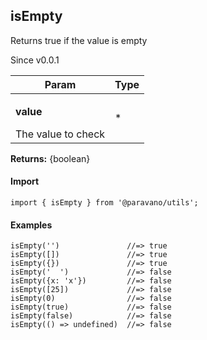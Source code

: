 <h2>isEmpty</h2>
<p>Returns true if the value is empty</p>
<p>Since v0.0.1</p>
<table>
      <thead>
      <tr>
        <th>Param</th>
        <th>Type</th></tr>
      </thead>
      <tbody><tr><td><p><b>value</b></p>The value to check</td><td>*</td></tr></tbody>
    </table><p><b>Returns:</b> {boolean}</p>
<h4>Import</h4>

```
import { isEmpty } from '@paravano/utils';
```

  <h4>Examples</h4>




```    
isEmpty('')               //=> true
isEmpty([])               //=> true
isEmpty({})               //=> true
isEmpty('  ')             //=> false
isEmpty({x: 'x'})         //=> false
isEmpty([25])             //=> false
isEmpty(0)                //=> false
isEmpty(true)             //=> false
isEmpty(false)            //=> false
isEmpty(() => undefined)  //=> false
```

    